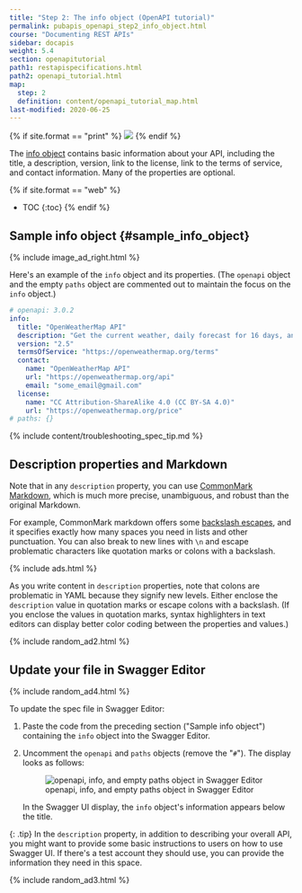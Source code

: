 ```yaml
---
title: "Step 2: The info object (OpenAPI tutorial)"
permalink: pubapis_openapi_step2_info_object.html
course: "Documenting REST APIs"
sidebar: docapis
weight: 5.4
section: openapitutorial
path1: restapispecifications.html
path2: openapi_tutorial.html
map:
  step: 2
  definition: content/openapi_tutorial_map.html
last-modified: 2020-06-25
---
```


{% if site.format == "print" %}
<img src="{{site.media}}/openapistep2.png"/>
{% endif %}

The [info object](https://github.com/OAI/OpenAPI-Specification/blob/master/versions/3.1.0.md#infoObject) contains basic information about your API, including the title, a description, version, link to the license, link to the terms of service, and contact information. Many of the properties are optional.

{% if site.format == "web" %}
* TOC
{:toc}
{% endif %}

## Sample info object {#sample_info_object}

{% include image_ad_right.html %}

Here's an example of the `info` object and its properties. (The `openapi` object and the empty `paths` object are commented out to maintain the focus on the `info` object.)

```yaml
# openapi: 3.0.2
info:
  title: "OpenWeatherMap API"
  description: "Get the current weather, daily forecast for 16 days, and a three-hour-interval forecast for 5 days for your city. Helpful stats, graphics, and this day in history charts are available for your reference. Interactive maps show precipitation, clouds, pressure, wind around your location stations. Data is available in JSON, XML, or HTML format. **Note**: This sample Swagger file covers the `current` endpoint only from the OpenWeatherMap API. <br/><br/> **Note**: All parameters are optional, but you must select at least one parameter. Calling the API by city ID (using the `id` parameter) will provide the most precise location results."
  version: "2.5"
  termsOfService: "https://openweathermap.org/terms"
  contact:
    name: "OpenWeatherMap API"
    url: "https://openweathermap.org/api"
    email: "some_email@gmail.com"
  license:
    name: "CC Attribution-ShareAlike 4.0 (CC BY-SA 4.0)"
    url: "https://openweathermap.org/price"
# paths: {}
```

{% include content/troubleshooting_spec_tip.md %}

## Description properties and Markdown

Note that in any `description` property, you can use [CommonMark Markdown](http://spec.commonmark.org/0.27/), which is much more precise, unambiguous, and robust than the original Markdown.

For example, CommonMark markdown offers some [backslash escapes](http://spec.commonmark.org/0.27/#backslash-escapes), and it specifies exactly how many spaces you need in lists and other punctuation. You can also break to new lines with `\n` and escape problematic characters like quotation marks or colons with a backslash.

{% include ads.html %}

As you write content in `description` properties, note that colons are problematic in YAML because they signify new levels. Either enclose the `description` value in quotation marks or escape colons with a backslash. (If you enclose the values in quotation marks, syntax highlighters in text editors can display better color coding between the properties and values.)

{% include random_ad2.html %}

## Update your file in Swagger Editor

{% include random_ad4.html %}

To update the spec file in Swagger Editor:

1.  Paste the code from the preceding section ("Sample info object") containing the `info` object into the Swagger Editor.
2.  Uncomment the `openapi` and `paths` objects (remove the "`#`"). The display looks as follows:

    <figure><img class="docimage large border" src="{{site.media}}/swagger_info_object_editor_view.png" alt="openapi, info, and empty paths object in Swagger Editor" /><figcaption>openapi, info, and empty paths object in Swagger Editor</figcaption></figure>

    In the Swagger UI display, the `info` object's information appears below the title.

{: .tip}
In the `description` property, in addition to describing your overall API, you might want to provide some basic instructions to users on how to use Swagger UI. If there's a test account they should use, you can provide the information they need in this space.

{% include random_ad3.html %}
